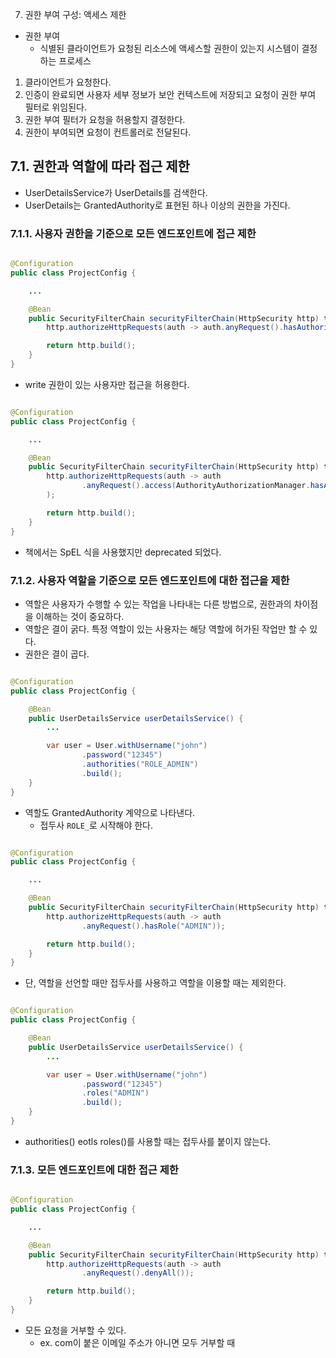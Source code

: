 7. 권한 부여 구성: 액세스 제한

- 권한 부여
    - 식별된 클라이언트가 요청된 리소스에 액세스할 권한이 있는지 시스템이 결정하는 프로세스

1. 클라이언트가 요청한다.
2. 인증이 완료되면 사용자 세부 정보가 보안 컨텍스트에 저장되고 요청이 권한 부여 필터로 위임된다.
3. 권한 부여 필터가 요청을 허용할지 결정한다.
4. 권한이 부여되면 요청이 컨트롤러로 전달된다.

## 7.1. 권한과 역할에 따라 접근 제한

- UserDetailsService가 UserDetails를 검색한다.
- UserDetails는 GrantedAuthority로 표현된 하나 이상의 권한을 가진다.

### 7.1.1. 사용자 권한을 기준으로 모든 엔드포인트에 접근 제한

```java

@Configuration
public class ProjectConfig {

    ...

    @Bean
    public SecurityFilterChain securityFilterChain(HttpSecurity http) throws Exception {
        http.authorizeHttpRequests(auth -> auth.anyRequest().hasAuthority("WRITE"));

        return http.build();
    }
}
```

- write 권한이 있는 사용자만 접근을 허용한다.

```java

@Configuration
public class ProjectConfig {

    ...

    @Bean
    public SecurityFilterChain securityFilterChain(HttpSecurity http) throws Exception {
        http.authorizeHttpRequests(auth -> auth
                .anyRequest().access(AuthorityAuthorizationManager.hasAuthority("WRITE"))
        );

        return http.build();
    }
}
```

- 책에서는 SpEL 식을 사용했지만 deprecated 되었다.

### 7.1.2. 사용자 역할을 기준으로 모든 엔드포인트에 대한 접근을 제한

- 역할은 사용자가 수행할 수 있는 작업을 나타내는 다른 방법으로, 권한과의 차이점을 이해하는 것이 중요하다.
- 역할은 결이 굵다. 특정 역할이 있는 사용자는 해당 역할에 허가된 작업만 할 수 있다.
- 권한은 결이 곱다.

```java

@Configuration
public class ProjectConfig {

    @Bean
    public UserDetailsService userDetailsService() {
        ...

        var user = User.withUsername("john")
                .password("12345")
                .authorities("ROLE_ADMIN")
                .build();
    }
}
```

- 역할도 GrantedAuthority 계약으로 나타낸다.
    - 접두사 `ROLE_`로 시작해야 한다.

```java

@Configuration
public class ProjectConfig {

    ...

    @Bean
    public SecurityFilterChain securityFilterChain(HttpSecurity http) throws Exception {
        http.authorizeHttpRequests(auth -> auth
                .anyRequest().hasRole("ADMIN"));

        return http.build();
    }
}
```

- 단, 역할을 선언할 때만 접두사를 사용하고 역할을 이용할 때는 제외한다.

```java

@Configuration
public class ProjectConfig {

    @Bean
    public UserDetailsService userDetailsService() {
        ...

        var user = User.withUsername("john")
                .password("12345")
                .roles("ADMIN")
                .build();
    }
}
```

- authorities() eotls roles()를 사용할 때는 접두사를 붙이지 않는다.

### 7.1.3. 모든 엔드포인트에 대한 접근 제한

```java

@Configuration
public class ProjectConfig {

    ...

    @Bean
    public SecurityFilterChain securityFilterChain(HttpSecurity http) throws Exception {
        http.authorizeHttpRequests(auth -> auth
                .anyRequest().denyAll());

        return http.build();
    }
}
```

- 모든 요청을 거부할 수 있다.
    - ex. com이 붙은 이메일 주소가 아니면 모두 거부할 때